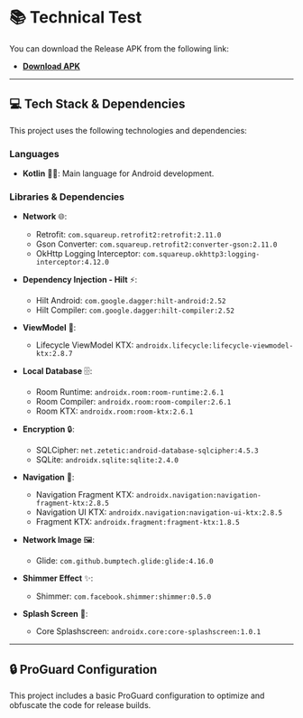 # **📚 Technical Test**

You can download the Release APK from the following link:

- **[Download APK](https://github.com/muhxdan/Technical-SM/releases/download/Release/app-release.apk)**

---

## 💻 **Tech Stack & Dependencies**

This project uses the following technologies and dependencies:

### **Languages**
- **Kotlin** 🦸‍♂️: Main language for Android development.

### **Libraries & Dependencies**

- **Network** 🌐:
  - Retrofit: `com.squareup.retrofit2:retrofit:2.11.0`
  - Gson Converter: `com.squareup.retrofit2:converter-gson:2.11.0`
  - OkHttp Logging Interceptor: `com.squareup.okhttp3:logging-interceptor:4.12.0`

- **Dependency Injection - Hilt** ⚡:
  - Hilt Android: `com.google.dagger:hilt-android:2.52`
  - Hilt Compiler: `com.google.dagger:hilt-compiler:2.52`

- **ViewModel** 🧩:
  - Lifecycle ViewModel KTX: `androidx.lifecycle:lifecycle-viewmodel-ktx:2.8.7`

- **Local Database** 🗄️:
  - Room Runtime: `androidx.room:room-runtime:2.6.1`
  - Room Compiler: `androidx.room:room-compiler:2.6.1`
  - Room KTX: `androidx.room:room-ktx:2.6.1`

- **Encryption** 🔒:
  - SQLCipher: `net.zetetic:android-database-sqlcipher:4.5.3`
  - SQLite: `androidx.sqlite:sqlite:2.4.0`

- **Navigation** 🧭:
  - Navigation Fragment KTX: `androidx.navigation:navigation-fragment-ktx:2.8.5`
  - Navigation UI KTX: `androidx.navigation:navigation-ui-ktx:2.8.5`
  - Fragment KTX: `androidx.fragment:fragment-ktx:1.8.5`

- **Network Image** 🖼️:
  - Glide: `com.github.bumptech.glide:glide:4.16.0`

- **Shimmer Effect** ✨:
  - Shimmer: `com.facebook.shimmer:shimmer:0.5.0`

- **Splash Screen** 🌊:
  - Core Splashscreen: `androidx.core:core-splashscreen:1.0.1`

---

## 🔒 **ProGuard Configuration**

This project includes a basic ProGuard configuration to optimize and obfuscate the code for release builds.


